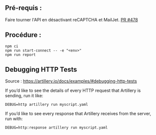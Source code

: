 ## Pré-requis :

Faire tourner l'API en désactivant reCAPTCHA et MailJet. [PR #478](https://github.com/1024pix/pix/pull/478)

## Procédure :

```
npm ci
npm run start-connect -- -e "<env>"
npm run report
```

## Debugging HTTP Tests

Source : https://artillery.io/docs/examples/#debugging-http-tests

If you’d like to see the details of every HTTP request that Artillery is sending, run it like:

```
DEBUG=http artillery run myscript.yaml
```

If you’d like to see every response that Artillery receives from the server, run with:
```
DEBUG=http:response artillery run myscript.yaml
```
